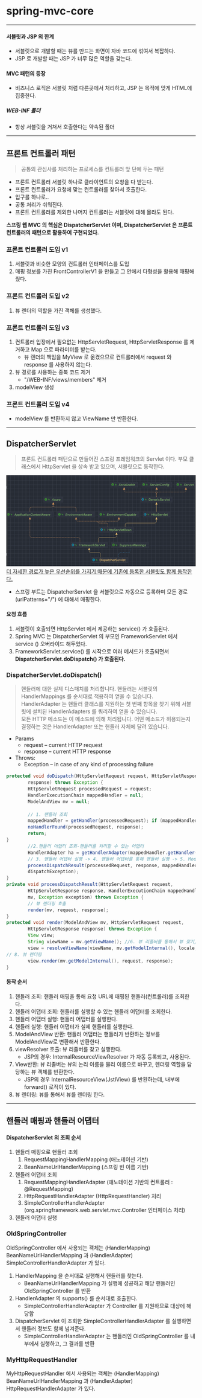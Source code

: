 # spring-mvc-core

----

#### 서블릿과 JSP 의 한계

- 서블릿으로 개발할 때는 뷰를 만드는 화면이 자바 코드에 섞여서 복잡하다.
- JSP 로 개발할 때는 JSP 가 너무 많은 역할을 갖는다.

#### MVC 패턴의 등장
- 비즈니스 로직은 서블릿 처럼 다른곳에서 처리하고, JSP 는 목적에 맞게 HTML에 집중한다.

##### WEB-INF 폴더
- 항상 서블릿을 거쳐서 호출한다는 약속된 폴더

---

## 프론트 컨트롤러 패턴

> 공통의 관심사를 처리하는 프로세스를 컨트롤러 앞 단에 두는 패턴

- 프론트 컨트롤러 서블릿 하나로 클라이언트의 요청을 다 받는다.
- 프론트 컨트롤러가 요청에 맞는 컨트롤러를 찾아서 호출한다.
- 입구를 하나로..
- 공통 처리가 쉬워진다.
- 프론트 컨트롤러를 제외한 나머지 컨트롤러는 서블릿에 대해 몰라도 된다.

<b> 스프링 웹 MVC 의 핵심은 DispatcherServlet 이며, DispatcherServlet 은 프론트 컨트롤러의 패턴으로 활용하여 구현되었다. </b>  

### 프론트 컨트롤러 도입 v1

1. 서블릿과 비슷한 모양의 컨트롤러 인터페이스를 도입
2. 매핑 정보를 가진 FrontControllerV1 을 만들고 그 안에서 다형성을 활용해 매핑해줬다.

### 프론트 컨트롤러 도입 v2

1. 뷰 렌더의 역할을 가진 객체를 생성했다.

### 프론트 컨트롤러 도입 v3
1. 컨트롤러 입장에서 필요없는 HttpServletRequest, HttpServletResponse 를 제거하고 Map 으로 파라미터를 받는다.
   - 뷰 렌더의 책임을 MyView 로 옮겼으므로 컨트롤러에서 request 와 response 를 사용하지 않는다.
2. 뷰 경로를 사용하는 중복 코드 제거
   - "/WEB-INF/views/members" 제거
3. modelView 생성

### 프론트 컨트롤러 도입 v4
- modelView 를 반환하지 않고 ViewName 만 반환한다.

---

## DispatcherServlet

> 프론트 컨트롤러 패턴으로 만들어진 스프링 프레임워크의 Servlet 이다. 부모 클래스에서 HttpServlet 을 상속 받고 있으며, 서블릿으로 동작한다.

![img.png](img.png)  
[더 자세한 경로가 높은 우선순위를 가지기 때문에 기존에 등록한 서블릿도 함께 동작한다.]()

- 스프링 부트는 DispatcherServlet 을 서블릿으로 자동으로 등록하며 모든 경로 (urlPatterns="/") 에 대해서 매핑한다.

#### 요청 흐름
1. 서블릿이 호출되면 HttpServlet 에서 제공하는 service() 가 호출된다.
2. Spring MVC 는 DispatcherServlet 의 부모인 FrameworkServlet 에서 service () 오버라이드 해두었다.
3. FrameworkServlet.service() 를 시작으로 여러 메서드가 호출되면서 <b>DispatcherServlet.doDispatch() 가 호출된다.</b>

### DispatcherServlet.doDispatch()
> 핸들러에 대한 실제 디스패치를 처리합니다. 핸들러는 서블릿의 HandlerMappings 를 순서대로 적용하여 얻을 수 있습니다.   
> HandlerAdapter 는 핸들러 클래스를 지원하는 첫 번째 항목을 찾기 위해 서블릿에 설치된 HandlerAdapters 를 쿼리하여 얻을 수 있습니다.  
> 모든 HTTP 메소드는 이 메소드에 의해 처리됩니다. 어떤 메소드가 허용되는지 결정하는 것은 HandlerAdapter 또는 핸들러 자체에 달려 있습니다.  

- Params 
  - request – current HTTP request 
  - response – current HTTP response
- Throws:
  - Exception – in case of any kind of processing failure

```java
protected void doDispatch(HttpServletRequest request, HttpServletResponse
        response) throws Exception {
        HttpServletRequest processedRequest = request;
        HandlerExecutionChain mappedHandler = null;
        ModelAndView mv = null;
        
        // 1. 핸들러 조회
        mappedHandler = getHandler(processedRequest); if (mappedHandler == null) {
        noHandlerFound(processedRequest, response);
        return;
}
        //2.핸들러 어댑터 조회-핸들러를 처리할 수 있는 어댑터
        HandlerAdapter ha = getHandlerAdapter(mappedHandler.getHandler());
        // 3. 핸들러 어댑터 실행 -> 4. 핸들러 어댑터를 통해 핸들러 실행 -> 5. ModelAndView 반환 mv = ha.handle(processedRequest, response, mappedHandler.getHandler());
        processDispatchResult(processedRequest, response, mappedHandler, mv,
        dispatchException);
}
private void processDispatchResult(HttpServletRequest request,
        HttpServletResponse response, HandlerExecutionChain mappedHandler, ModelAndView
        mv, Exception exception) throws Exception {
        // 뷰 렌더링 호출
        render(mv, request, response);
}
protected void render(ModelAndView mv, HttpServletRequest request,
        HttpServletResponse response) throws Exception {
        View view;
        String viewName = mv.getViewName(); //6. 뷰 리졸버를 통해서 뷰 찾기,7.View 반환
        view = resolveViewName(viewName, mv.getModelInternal(), locale, request);
// 8. 뷰 렌더링
        view.render(mv.getModelInternal(), request, response);
}
```

#### 동작 순서
1. 핸들러 조회: 핸들러 매핑을 통해 요청 URL에 매핑된 핸들러(컨트롤러)를 조회한다.
2. 핸들러 어댑터 조회: 핸들러를 실행할 수 있는 핸들러 어댑터를 조회한다.
3. 핸들러 어댑터 실행: 핸들러 어댑터를 실행한다.
4. 핸들러 실행: 핸들러 어댑터가 실제 핸들러를 실행한다.
5. ModelAndView 반환: 핸들러 어댑터는 핸들러가 반환하는 정보를 ModelAndView로 변환해서 반환한다.
6. viewResolver 호출: 뷰 리졸버를 찾고 실행한다. 
   - JSP의 경우: InternalResourceViewResolver 가 자동 등록되고, 사용된다.
7. View반환: 뷰 리졸버는 뷰의 논리 이름을 물리 이름으로 바꾸고, 렌더링 역할을 담당하는 뷰 객체를 반환한다.
   - JSP의 경우 InternalResourceView(JstlView) 를 반환하는데, 내부에 forward() 로직이 있다.
8. 뷰 렌더링: 뷰를 통해서 뷰를 렌더링 한다.

--- 

## 핸들러 매핑과 핸들러 어댑터

#### DispatcherServlet 의 조회 순서
1. 핸들러 매핑으로 핸들러 조회
   1. RequestMappingHandlerMapping (애노테이션 기반)
   2. BeanNameUrlHandlerMapping (스프링 빈 이름 기반)
2. 핸들러 어댑터 조회
   1. RequestMappingHandlerAdapter (애노테이션 기반의 컨트롤러 : @RequestMapping)
   2. HttpRequestHandlerAdapter (HttpRequestHandler) 처리
   3. SimpleControllerHandlerAdapter (org.springframework.web.servlet.mvc.Controller 인터페이스 처리) 
3. 핸들러 어댑터 실행

### OldSpringController
OldSpringController 에서 사용되는 객체는 (HandlerMapping) BeanNameUrlHandlerMapping 과 (HandlerAdapter) SimpleControllerHandlerAdapter 가 있다.

1. HandlerMapping 을 순서대로 실행해서 핸들러를 찾는다.
   - BeanNameUrlHandlerMapping 가 실행에 성공하고 해당 핸들러인 OldSpringController 를 반환
2. HandlerAdapter 의 supports() 를 순서대로 호출한다.
   - SimpleControllerHandlerAdapter 가 Controller 를 지원하므로 대상에 해당함
3. DispatcherServlet 이 조회한 SimpleControllerHandlerAdapter 를 실행하면서 핸들러 정보도 함께 넘겨준다.
   - SimpleControllerHandlerAdapter 는 핸들러인 OldSpringController 를 내부에서 실행하고, 그 결과를 반환


### MyHttpRequestHandler
MyHttpRequestHandler 에서 사용되는 객체는 (HandlerMapping) BeanNameUrlHandlerMapping 과 (HandlerAdapter) HttpRequestHandlerAdapter 가 있다.
